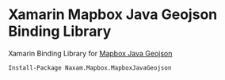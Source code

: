 # Xamarin Mapbox Java Geojson Binding Library
Xamarin Binding Library for [Mapbox Java Geojson](https://mvnrepository.com/artifact/com.mapbox.mapboxsdk/mapbox-java-geojson)

```
Install-Package Naxam.Mapbox.MapboxJavaGeojson
```